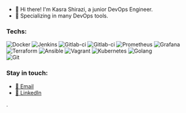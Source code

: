 <div>
	<ul>
  <li>👋 Hi there! I'm Kasra Shirazi, a junior DevOps Engineer.</li>
  <li>🚀 Specializing in many DevOps tools.</li>
<!--   <li>💻 Let's connect and collaborate! You can reach me via:</li>
  <ul>
	  <br />
    <li><a href="kasthedeveloper@gmail.com">📧 Email</a></li>
    <li><a href="https://www.linkedin.com/in/kasra-shirazi/" target="_blank">🔗 LinkedIn</a></li>
  </ul> -->
</ul>
<!-- 	<br /> -->

 <div align="left">
  
  ### Techs:
![Docker](https://img.shields.io/badge/-Docker-000?&logo=Docker)
![Jenkins](https://img.shields.io/badge/-jenkins-000?&logo=jenkins)
![Gitlab-ci](https://img.shields.io/badge/-gitlab-000?&logo=gitlab)
![Gitlab-ci](https://img.shields.io/badge/-linux-000?&logo=linux)
![Prometheus](https://img.shields.io/badge/-Prometheus-000?&logo=Prometheus)
![Grafana](https://img.shields.io/badge/-grafana-000?&logo=grafana)
![Terraform](https://img.shields.io/badge/-terraform-002?&logo=terraform)
![Ansible](https://img.shields.io/badge/-ansible-000?&logo=ansible)
![Vagrant](https://img.shields.io/badge/-vagrant-000?&logo=vagrant)
![Kubernetes](https://img.shields.io/badge/-kubernetes-000?&logo=kubernetes)
![Golang](https://img.shields.io/badge/-golang-000?&logo=go)
  <br/>
![Git](https://img.shields.io/badge/-Git-000?&logo=git)  
### Stay in touch:
<ul>
	  <li><a href="kasthedeveloper@gmail.com">📧 Email</a></li>
    <li><a href="https://www.linkedin.com/in/kasra-shirazi/" target="_blank">🔗 LinkedIn</a></li> 
</ul>

.
